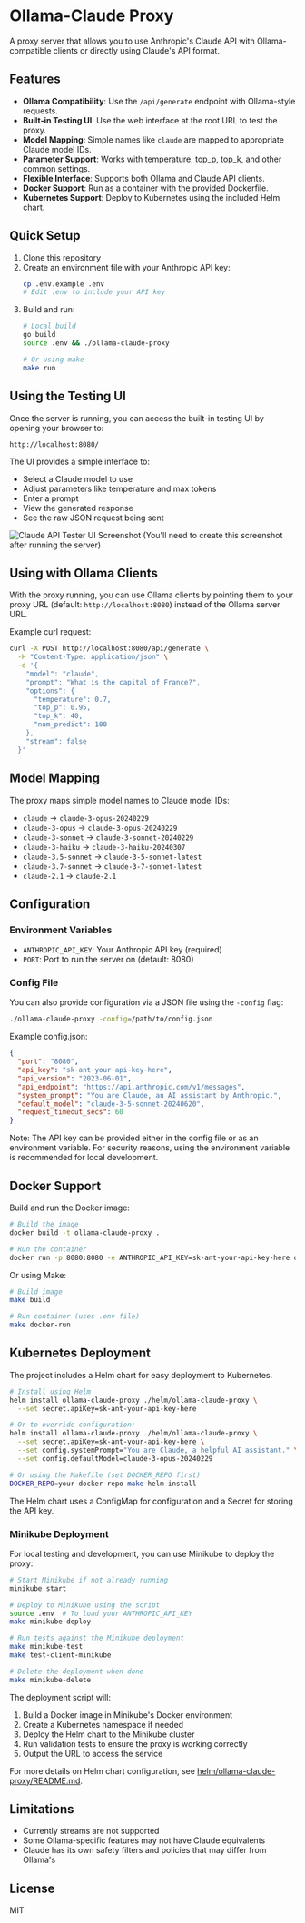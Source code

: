 # Ollama-Claude Proxy

A proxy server that allows you to use Anthropic's Claude API with Ollama-compatible clients or directly using Claude's API format.

## Features

- **Ollama Compatibility**: Use the `/api/generate` endpoint with Ollama-style requests.
- **Built-in Testing UI**: Use the web interface at the root URL to test the proxy.
- **Model Mapping**: Simple names like `claude` are mapped to appropriate Claude model IDs.
- **Parameter Support**: Works with temperature, top_p, top_k, and other common settings.
- **Flexible Interface**: Supports both Ollama and Claude API clients.
- **Docker Support**: Run as a container with the provided Dockerfile.
- **Kubernetes Support**: Deploy to Kubernetes using the included Helm chart.

## Quick Setup

1. Clone this repository
2. Create an environment file with your Anthropic API key:
   ```bash
   cp .env.example .env
   # Edit .env to include your API key
   ```
3. Build and run:
   ```bash
   # Local build
   go build
   source .env && ./ollama-claude-proxy
   
   # Or using make
   make run
   ```

## Using the Testing UI

Once the server is running, you can access the built-in testing UI by opening your browser to:

```
http://localhost:8080/
```

The UI provides a simple interface to:
- Select a Claude model to use
- Adjust parameters like temperature and max tokens
- Enter a prompt
- View the generated response
- See the raw JSON request being sent

![Claude API Tester UI Screenshot](docs/images/ui-screenshot.png)
(You'll need to create this screenshot after running the server)

## Using with Ollama Clients

With the proxy running, you can use Ollama clients by pointing them to your proxy URL (default: `http://localhost:8080`) instead of the Ollama server URL.

Example curl request:

```bash
curl -X POST http://localhost:8080/api/generate \
  -H "Content-Type: application/json" \
  -d '{
    "model": "claude",
    "prompt": "What is the capital of France?",
    "options": {
      "temperature": 0.7,
      "top_p": 0.95,
      "top_k": 40,
      "num_predict": 100
    },
    "stream": false
  }'
```

## Model Mapping

The proxy maps simple model names to Claude model IDs:

- `claude` → `claude-3-opus-20240229`
- `claude-3-opus` → `claude-3-opus-20240229`
- `claude-3-sonnet` → `claude-3-sonnet-20240229`
- `claude-3-haiku` → `claude-3-haiku-20240307`
- `claude-3.5-sonnet` → `claude-3-5-sonnet-latest`
- `claude-3.7-sonnet` → `claude-3-7-sonnet-latest`
- `claude-2.1` → `claude-2.1`

## Configuration

### Environment Variables

- `ANTHROPIC_API_KEY`: Your Anthropic API key (required)
- `PORT`: Port to run the server on (default: 8080)

### Config File

You can also provide configuration via a JSON file using the `-config` flag:

```bash
./ollama-claude-proxy -config=/path/to/config.json
```

Example config.json:
```json
{
  "port": "8080",
  "api_key": "sk-ant-your-api-key-here",
  "api_version": "2023-06-01",
  "api_endpoint": "https://api.anthropic.com/v1/messages",
  "system_prompt": "You are Claude, an AI assistant by Anthropic.",
  "default_model": "claude-3-5-sonnet-20240620",
  "request_timeout_secs": 60
}
```

Note: The API key can be provided either in the config file or as an environment variable. For security reasons, using the environment variable is recommended for local development.

## Docker Support

Build and run the Docker image:

```bash
# Build the image
docker build -t ollama-claude-proxy .

# Run the container
docker run -p 8080:8080 -e ANTHROPIC_API_KEY=sk-ant-your-api-key-here ollama-claude-proxy
```

Or using Make:

```bash
# Build image
make build

# Run container (uses .env file)
make docker-run
```

## Kubernetes Deployment

The project includes a Helm chart for easy deployment to Kubernetes.

```bash
# Install using Helm
helm install ollama-claude-proxy ./helm/ollama-claude-proxy \
  --set secret.apiKey=sk-ant-your-api-key-here

# Or to override configuration:
helm install ollama-claude-proxy ./helm/ollama-claude-proxy \
  --set secret.apiKey=sk-ant-your-api-key-here \
  --set config.systemPrompt="You are Claude, a helpful AI assistant." \
  --set config.defaultModel=claude-3-opus-20240229

# Or using the Makefile (set DOCKER_REPO first)
DOCKER_REPO=your-docker-repo make helm-install
```

The Helm chart uses a ConfigMap for configuration and a Secret for storing the API key.

### Minikube Deployment

For local testing and development, you can use Minikube to deploy the proxy:

```bash
# Start Minikube if not already running
minikube start

# Deploy to Minikube using the script
source .env  # To load your ANTHROPIC_API_KEY
make minikube-deploy

# Run tests against the Minikube deployment
make minikube-test
make test-client-minikube

# Delete the deployment when done
make minikube-delete
```

The deployment script will:
1. Build a Docker image in Minikube's Docker environment
2. Create a Kubernetes namespace if needed
3. Deploy the Helm chart to the Minikube cluster
4. Run validation tests to ensure the proxy is working correctly
5. Output the URL to access the service

For more details on Helm chart configuration, see [helm/ollama-claude-proxy/README.md](helm/ollama-claude-proxy/README.md).

## Limitations

- Currently streams are not supported
- Some Ollama-specific features may not have Claude equivalents
- Claude has its own safety filters and policies that may differ from Ollama's

## License

MIT
